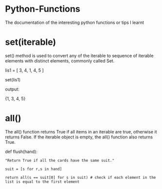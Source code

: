 # Python-Functions
The documentation of the interesting python functions or tips I learnt

# set(iterable)
set() method is used to convert any of the iterable to sequence of iterable elements with distinct elements, commonly called Set. 

lis1 = [ 3, 4, 1, 4, 5 ]

set(lis1)

output:

{1, 3, 4, 5}

# all()
The all() function returns True if all items in an iterable are true, otherwise it returns False. If the iterable object is empty, the all() function also returns True.

def flush(hand):

    "Return True if all the cards have the same suit."
    
    suit = [s for r,s in hand]
    
    return all(s == suit[0] for s in suit) # check if each element in the list is equal to the first element
